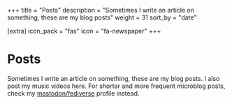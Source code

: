 +++
title = "Posts"
description = "Sometimes I write an article on something, these are my blog posts"
weight = 31
sort_by = "date"

[extra]
icon_pack = "fas"
icon = "fa-newspaper"
+++

# Posts

Sometimes I write an article on something, these are my blog posts. I also post my music videos here.
For shorter and more frequent microblog posts, check my [mastodon/fediverse](https://social.anaproy.nl/@proycon) profile instead.
